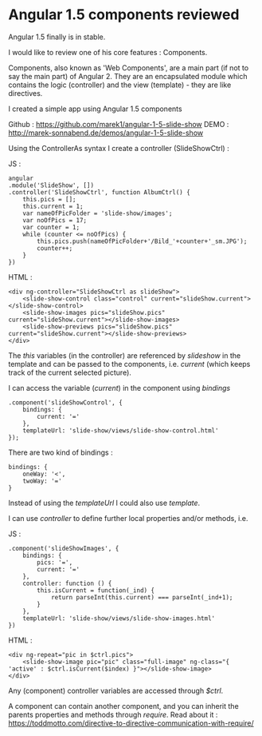 Angular 1.5 components reviewed
====================

Angular 1.5 finally is in stable.

I would like to review one of his core features : Components.

Components, also known as 'Web Components', are a main part (if not to say the main part) of Angular 2. They are an encapsulated module which contains the logic (controller) and the view (template) - they are like directives.

I created a simple app using Angular 1.5 components

Github : https://github.com/marek1/angular-1-5-slide-show
DEMO : http://marek-sonnabend.de/demos/angular-1-5-slide-show

Using the ControllerAs syntax I create a controller (SlideShowCtrl) :

JS :

    angular
    .module('SlideShow', [])
    .controller('SlideShowCtrl', function AlbumCtrl() {
        this.pics = [];
        this.current = 1;
        var nameOfPicFolder = 'slide-show/images';
        var noOfPics = 17;
        var counter = 1;
        while (counter <= noOfPics) {
            this.pics.push(nameOfPicFolder+'/Bild_'+counter+'_sm.JPG');
            counter++;
        }
    })

HTML :

    <div ng-controller="SlideShowCtrl as slideShow">
        <slide-show-control class="control" current="slideShow.current"></slide-show-control>
        <slide-show-images pics="slideShow.pics" current="slideShow.current"></slide-show-images>
        <slide-show-previews pics="slideShow.pics" current="slideShow.current"></slide-show-previews>
    </div>

The *this* variables (in the controller) are referenced by *slideshow* in the template and can be passed to the components, i.e. *current* (which keeps track of the current selected picture).

I can access the variable (*current*) in the component using *bindings*

    .component('slideShowControl', {
        bindings: {
            current: '='
        },
        templateUrl: 'slide-show/views/slide-show-control.html'
    });

There are two kind of bindings :

    bindings: {
	    oneWay: '<',
	    twoWay: '='
    }

Instead of using the *templateUrl* I could also use *template*.

I can use *controller* to define further local properties and/or methods, i.e.

JS :

    .component('slideShowImages', {
        bindings: {
            pics: '=',
            current: '='
        },
        controller: function () {
            this.isCurrent = function(_ind) {
                return parseInt(this.current) === parseInt(_ind+1);
            }
        },
        templateUrl: 'slide-show/views/slide-show-images.html'
    })


HTML :

    <div ng-repeat="pic in $ctrl.pics">
        <slide-show-image pic="pic" class="full-image" ng-class="{ 'active' : $ctrl.isCurrent($index) }"></slide-show-image>
    </div>

Any (component) controller variables are accessed through *$ctrl*.

A component can contain another component, and you can inherit the parents properties and methods through *require*. Read about it : https://toddmotto.com/directive-to-directive-communication-with-require/

